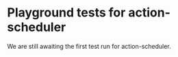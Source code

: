 # Playground tests for action-scheduler
We are still awaiting the first test run for action-scheduler.
